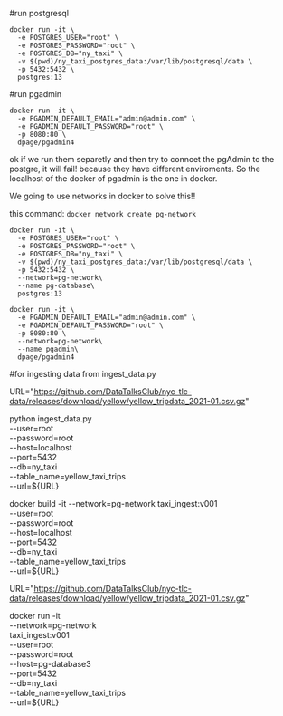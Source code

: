
#run postgresql
```
docker run -it \
  -e POSTGRES_USER="root" \
  -e POSTGRES_PASSWORD="root" \
  -e POSTGRES_DB="ny_taxi" \
  -v $(pwd)/ny_taxi_postgres_data:/var/lib/postgresql/data \
  -p 5432:5432 \
  postgres:13
```

  #run pgadmin
```
docker run -it \
  -e PGADMIN_DEFAULT_EMAIL="admin@admin.com" \
  -e PGADMIN_DEFAULT_PASSWORD="root" \
  -p 8080:80 \
  dpage/pgadmin4
```

  ok if we run them separetly and then try to conncet the pgAdmin to the postgre, it will fail! because they have different enviroments. So the localhost of the docker of pgadmin is the one in docker.

  We going to use networks in docker to solve this!!

  this command: `docker network create pg-network`

```
docker run -it \
  -e POSTGRES_USER="root" \
  -e POSTGRES_PASSWORD="root" \
  -e POSTGRES_DB="ny_taxi" \
  -v $(pwd)/ny_taxi_postgres_data:/var/lib/postgresql/data \
  -p 5432:5432 \
  --network=pg-network\
  --name pg-database\
  postgres:13
```

```
docker run -it \
  -e PGADMIN_DEFAULT_EMAIL="admin@admin.com" \
  -e PGADMIN_DEFAULT_PASSWORD="root" \
  -p 8080:80 \
  --network=pg-network\
  --name pgadmin\
  dpage/pgadmin4
```

#for ingesting data from ingest_data.py

URL="https://github.com/DataTalksClub/nyc-tlc-data/releases/download/yellow/yellow_tripdata_2021-01.csv.gz"

python ingest_data.py\
    --user=root \
    --password=root \
    --host=localhost \
    --port=5432\
    --db=ny_taxi \
    --table_name=yellow_taxi_trips \
    --url=${URL}


  docker build -it --network=pg-network taxi_ingest:v001 \
      --user=root \
      --password=root \
      --host=localhost \
      --port=5432 \
      --db=ny_taxi \
      --table_name=yellow_taxi_trips \
      --url=${URL}

URL="https://github.com/DataTalksClub/nyc-tlc-data/releases/download/yellow/yellow_tripdata_2021-01.csv.gz"

docker run -it \
  --network=pg-network \
  taxi_ingest:v001 \
    --user=root \
    --password=root \
    --host=pg-database3 \
    --port=5432 \
    --db=ny_taxi \
    --table_name=yellow_taxi_trips \
    --url=${URL}